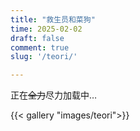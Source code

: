 ```yaml
---
title: "救生员和菜狗"
time: 2025-02-02
draft: false
comment: true
slug: '/teori/'

---
```


正在~~全力~~尽力加载中…

{{< gallery "images/teori">}}